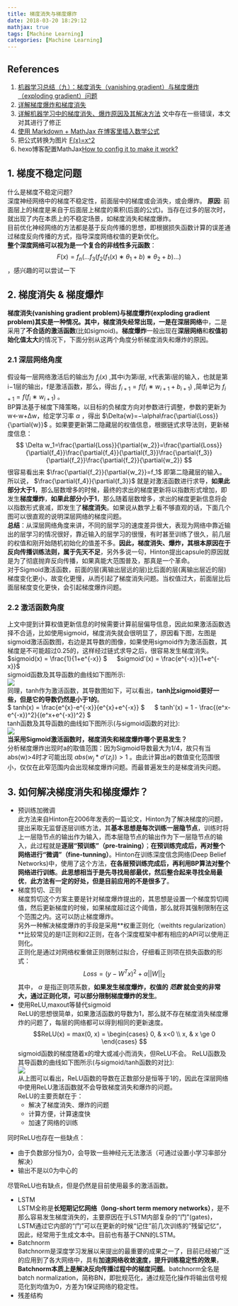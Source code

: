 ```yaml
---
title: 梯度消失与梯度爆炸
date: 2018-03-20 18:29:12
mathjax: true
tags: [Machine Learning]
categories: [Machine Learning]
---
```

## References
1. [机器学习总结（九）：梯度消失（vanishing gradient）与梯度爆炸（exploding gradient）问题](http://blog.csdn.net/cppjava_/article/details/68941436)
2. [详解梯度爆炸和梯度消失](https://www.cnblogs.com/DLlearning/p/8177273.html)
3. [详解机器学习中的梯度消失、爆炸原因及其解决方法](http://blog.csdn.net/qq_25737169/article/details/78847691) 文中存在一些错误，本文对其进行了修正
4. [使用 Markdown + MathJax 在博客里插入数学公式](http://blog.csdn.net/kamidox/article/details/48380239)
5. 把公式转换为图片 [F(x)=x^2](http://latex.codecogs.com/gif.latex?f=x^2)
6. hexo博客配置MathJax[How to config it to make it work?](https://github.com/hexojs/hexo-math/issues/26)

## 1. 梯度不稳定问题
什么是梯度不稳定问题?  
深度神经网络中的梯度不稳定性，前面层中的梯度或会消失，或会爆炸。
**原因**: 前面层上的梯度是来自于后面层上梯度的乘积(后面的公式)。当存在过多的层次时，就出现了内在本质上的不稳定场景，如梯度消失和梯度爆炸。  
目前优化神经网络的方法都是基于反向传播的思想，即根据损失函数计算的误差通过梯度反向传播的方式，指导深度网络权值的更新优化。  
**整个深度网络可以视为是一个复合的非线性多元函数**：
$$ F(x)=f_n(...f_3(f_2(f_1(x)∗θ_1+b)∗θ_2+b)...) $$
，感兴趣的可以尝试一下
## 2. 梯度消失 & 梯度爆炸
**梯度消失(vanishing gradient problem)**与**梯度爆炸(exploding gradient problem)**其实是一种情况。其中，**梯度消失**经常出现，一是在**深层网络**中，二是采用了**不合适的激活函数**(比如sigmoid)。**梯度爆炸**一般出现在**深层网络**和**权值初始化值太大**的情况下，下面分别从这两个角度分析梯度消失和爆炸的原因。
### 2.1 深层网络角度
假设每一层网络激活后的输出为 $f_i(x)$ ,其中i为第i层, x代表第i层的输入，也就是第i−1层的输出，f是激活函数，那么，得出 $f_{i+1}=f(f_{i}∗w_{i+1}+b_{i+1})$ ,简单记为 $f_{i+1}=f(f_{i}∗w_{i+1})$ 。  
BP算法基于梯度下降策略，以目标的负梯度方向对参数进行调整，参数的更新为w←w+Δw，给定学习率 $\alpha$ ，得出 
$\Delta{w}=−\alpha\frac{\partial{Loss}}{\partial{w}}$ 。如果要更新第二隐藏层的权值信息，根据链式求导法则，更新梯度信息： 
$$ \Delta w_1=\frac{\partial{Loss}}{\partial{w_2}}=\frac{\partial{Loss}}{\partial{f_4}}\frac{\partial{f_4}}{\partial{f_3}}\frac{\partial{f_3}}{\partial{f_2}}\frac{\partial{f_2}}{\partial{w_2}} $$
很容易看出来 $\frac{\partial{f_2}}{\partial{w_2}}=f_1$ 即第二隐藏层的输入。   
所以说， $\frac{\partial{f_4}}{\partial{f_3}}$ 就是对激活函数进行求导，**如果此部分大于1**，那么层数增多的时候，最终的求出的梯度更新将以指数形式增加，即发生**梯度爆炸**，**如果此部分小于1**，那么随着层数增多，求出的梯度更新信息将会以指数形式衰减，即发生了**梯度消失**。如果说从数学上看不够直观的话，下面几个图可以很直观的说明深层网络的梯度问题。  
**总结**：从深层网络角度来讲，不同的层学习的速度差异很大，表现为网络中靠近输出的层学习的情况很好，靠近输入的层学习的很慢，有时甚至训练了很久，前几层的权值和刚开始随机初始化的值差不多。**因此，梯度消失、爆炸，其根本原因在于反向传播训练法则，属于先天不足**，另外多说一句，Hinton提出capsule的原因就是为了彻底抛弃反向传播，如果真能大范围普及，那真是一个革命。  
对于Sigmoid激活函数，前面的层(离输出层远的层)比后面的层(离输出层近的层)梯度变化更小，故变化更慢，从而引起了梯度消失问题。当权值过大，前面层比后面层梯度变化更快，会引起梯度爆炸问题。
### 2.2 激活函数角度
上文中提到计算权值更新信息的时候需要计算前层偏导信息，因此如果激活函数选择不合适，比如使用sigmoid，梯度消失就会很明显了，原因看下图，左图是sigmoid激活函数图，右边是其导数的图像，如果使用sigmoid作为激活函数，其梯度是不可能超过0.25的，这样经过链式求导之后，很容易发生梯度消失。  
$sigmoid(x) = \frac{1}{1+e^{-x}} $ &emsp; $sigmoid'(x) = \frac{e^{-x}}{1+e^{-x}}$  
sigmoid函数及其导函数的曲线如下图所示:  
![](./sigmoid_sigmoid_derivative.png)  
同理，tanh作为激活函数，其导数图如下，可以看出，**tanh比sigmoid要好一些，但是它的导数仍然是小于1的**。  
$ tanh(x) = \frac{e^{x}-e^{-x}}{e^{x}+e^{-x}} $ &emsp; $ tanh'(x) = 1 - \frac{(e^x-e^{-x})^2}{(e^x+e^{-x})^2} $  
tanh函数及其导函数的曲线如下图所示(与sigmoid函数的对比):  
![](./sigmoid_vs_tanh.png)  
**当采用Sigmoid激活函数时，梯度消失和梯度爆炸哪个更易发生？**  
分析梯度爆炸出现时a的取值范围：因为Sigmoid导数最大为1/4，故只有当abs(w)>4时才可能出现 $abs(w_j * \sigma'(z_j))>1$ 。由此计算出a的数值变化范围很小，仅仅在此窄范围内会出现梯度爆炸问题。而最普遍发生的是梯度消失问题。

## 3. 如何解决梯度消失和梯度爆炸？
+ 预训练加微调  
 此方法来自Hinton在2006年发表的一篇论文，Hinton为了解决梯度的问题，提出采取无监督逐层训练方法，其**基本思想是每次训练一层隐节点**，训练时将上一层隐节点的输出作为输入，而本层隐节点的输出作为下一层隐节点的输入，此过程就是**逐层“预训练”（pre-training）**；**在预训练完成后，再对整个网络进行“微调”（fine-tunning）**。Hinton在训练深度信念网络(Deep Belief Networks)中，使用了这个方法，**在各层预训练完成后，再利用BP算法对整个网络进行训练**。**此思想相当于是先寻找局部最优，然后整合起来寻找全局最优**，**此方法有一定的好处，但是目前应用的不是很多了**。
+ 梯度剪切、正则  
 梯度剪切这个方案主要是针对梯度爆炸提出的，其思想是设置一个梯度剪切阈值，然后更新梯度的时候，如果梯度超过这个阈值，那么就将其强制限制在这个范围之内。这可以防止梯度爆炸。  
 另外一种解决梯度爆炸的手段是采用**权重正则化（weithts regularization）**比较常见的是l1正则和l2正则，在各个深度框架中都有相应的API可以使用正则化。  
 正则化是通过对网络权重做正则限制过拟合，仔细看正则项在损失函数的形式：  
 $$Loss=(y−W^{T}x)^2+\alpha||W||_2$$
 其中， $\alpha$ 是指正则项系数，**如果发生梯度爆炸，权值的 _范数_ 就会变的非常大，通过正则化项，可以部分限制梯度爆炸的发生**。
+ 使用ReLU,maxout等替代sigmoid  
 ReLU的思想很简单，如果激活函数的导数为1，那么就不存在梯度消失梯度爆炸的问题了，每层的网络都可以得到相同的更新速度。  
 $$ReLU(x) = max(0, x) = \begin{cases} 0, & x<0 \\ x, & x \ge 0 \end{cases} $$
 sigmoid函数的梯度随着x的增大或减小而消失，但ReLU不会。
 ReLU函数及其导函数的曲线如下图所示(与sigmoid/tanh函数的对比):  
 ![](./sigmoid_vs_tanh_vs_relu.png)  
 从上图可以看出，ReLU函数的导数在正数部分是恒等于1的，因此在深层网络中使用ReLU激活函数就不会导致梯度消失和爆炸的问题。  
 ReLU的主要贡献在于：  
  * 解决了梯度消失、爆炸的问题
  * 计算方便，计算速度快
  * 加速了网络的训练

 同时ReLU也存在一些缺点：  
  * 由于负数部分恒为0，会导致一些神经元无法激活（可通过设置小学习率部分解决）
  * 输出不是以0为中心的

 尽管ReLU也有缺点，但是仍然是目前使用最多的激活函数。 
+ LSTM  
 LSTM全称是**长短期记忆网络（long-short term memory networks）**，是不那么容易发生梯度消失的，主要原因在于LSTM内部复杂的“门”(gates)，LSTM通过它内部的“门”可以在更新的时候“记住”前几次训练的”残留记忆“，因此，经常用于生成文本中。目前也有基于CNN的LSTM。
+ Batchnorm  
 Batchnorm是深度学习发展以来提出的最重要的成果之一了，目前已经被广泛的应用到了各大网络中，具有**加速网络收敛速度，提升训练稳定性的效果**，**Batchnorm本质上是解决反向传播过程中的梯度问题**。batchnorm全名是batch normalization，简称BN，即批规范化，通过规范化操作将输出信号规范化到均值为0，方差为1保证网络的稳定性。 
+ 残差结构
